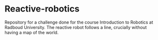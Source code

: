 # Reactive-robotics
Repository for a challenge done for the course Introduction to Robotics at Radboud University. The reactive robot follows a line, crucially without having a map of the world.
